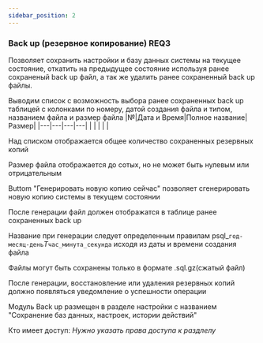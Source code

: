 ```yaml
---
sidebar_position: 2
---
```

### Back up (резервное копирование) REQ3

Позволяет сохранить настройки и базу данных системы на текущее состояние, откатить на предыдущее состояние используя ранее сохраненый back up файл, а так же удалить ранее сохраненный back up файлы.

Выводим список с возможность выбора ранее сохраненных back up таблицей с колонками по номеру, датой создания файла и типом, названием файла и размер файла
|№|Дата и Время|Полное название|Размер|
|---|---|---|---|
| | | | |

Над списком отображается общее количество сохраненных резервных копий

Размер файла отображается до сотых, но не может быть нулевым или отрицательным

Buttom "Генерировать новую копию сейчас" позволяет сгенерировать новую копию системы в текущем состоянии

После генерации файл должен отображатся в таблице ранее сохраненных back up

Название при генерации следует определенным правилам psql_`год-месяц-день`_T_`час_минута_секунда` исходя из даты и времени создания файла

Файлы могут быть сохранены только в формате .sql.gz(сжатый файл)

После генерации, восстановление или удаления резервных копий должно появляться уведомление о успешности операции

Модуль Back up размещен в разделе настройки с названием "Сохранение баз данных, настроек, истории действий"

Кто имеет доступ: *Нужно указать права доступа к раздлелу*